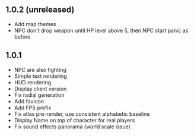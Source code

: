 ## 1.0.2 (unreleased)
- Add map themes
- NPC don't drop weapon until HP level above 5, then NPC start panic as before

## 1.0.1
- NPC are also fighting
- Simple text rendering
- HUD rendering
- Display client version
- Fix radial generation
- Add favicon
- Add FPS prefix
- Fix atlas pre-render, use consistent alphabetic baseline
- Display Name on top of character for real players
- Fix sound effects panorama (world scale issue)
